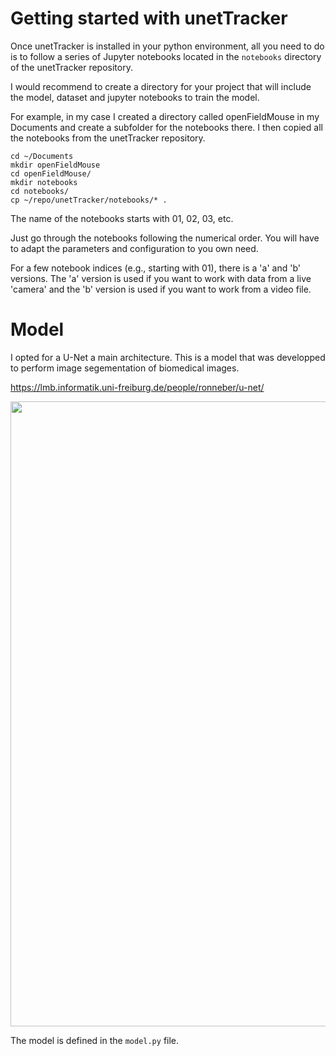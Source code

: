 # Getting started with unetTracker

Once unetTracker is installed in your python environment, all you need to do is to follow a series of Jupyter notebooks located in the `notebooks` directory of the unetTracker repository. 

I would recommend to create a directory for your project that will include the model, dataset and jupyter notebooks to train the model.

For example, in my case I created a directory called openFieldMouse in my Documents and create a subfolder for the notebooks there. I then copied all the notebooks from the unetTracker repository.

```
cd ~/Documents
mkdir openFieldMouse
cd openFieldMouse/
mkdir notebooks
cd notebooks/
cp ~/repo/unetTracker/notebooks/* . 
```

The name of the notebooks starts with 01, 02, 03, etc. 

Just go through the notebooks following the numerical order. You will have to adapt the parameters and configuration to you own need.

For a few notebook indices (e.g., starting with 01), there is a 'a' and 'b' versions. The 'a' version is used if you want to work with data from a live 'camera' and the 'b' version is used if you want to work from a video file.


# Model

I opted for a U-Net a main architecture. This is a model that was developped to perform image segementation of biomedical images. 

https://lmb.informatik.uni-freiburg.de/people/ronneber/u-net/

<img src="images/u-net-architecture.png" width="1000"/>

The model is defined in the `model.py` file.



